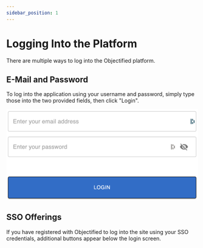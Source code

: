 ```yaml
---
sidebar_position: 1
---
```


# Logging Into the Platform

There are multiple ways to log into the Objectified platform.

## E-Mail and Password

To log into the application using your username and password, simply
type those into the two provided fields, then click "Login".

![Login Image](img/login-screen.png)

## SSO Offerings

If you have registered with Objectified to log into the site using your
SSO credentials, additional buttons appear below the login screen.
